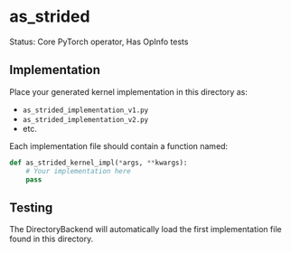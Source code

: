 # as_strided

Status: Core PyTorch operator, Has OpInfo tests

## Implementation

Place your generated kernel implementation in this directory as:
- `as_strided_implementation_v1.py`
- `as_strided_implementation_v2.py`
- etc.

Each implementation file should contain a function named:
```python
def as_strided_kernel_impl(*args, **kwargs):
    # Your implementation here
    pass
```

## Testing

The DirectoryBackend will automatically load the first implementation file found in this directory.
